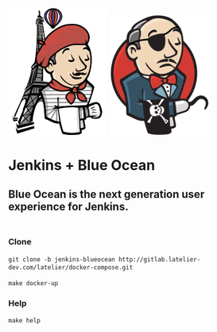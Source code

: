 <img src="./assets/img/logo.png" width="200">
<img src="./assets/img/logo-bo.png" width="200">

# Jenkins + Blue Ocean

## Blue Ocean is the next generation user experience for Jenkins. <br><br>

### Clone

```
git clone -b jenkins-blueocean http://gitlab.latelier-dev.com/latelier/docker-compose.git

make docker-up
```

### Help

```
make help
```
